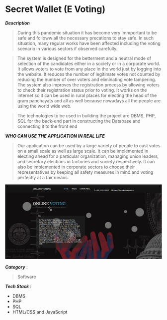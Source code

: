 # Secret Wallet (E Voting) 

***Description***
> During this pandemic situation it has become very immportant to be safe and followw all the necessary precations to stay safe. In such situation, many regular works have been affected including the voting scenario in various sectors if observed carefully.

> The system is designed for the betterment and a neutral mode of selection of the
candidates either in a society or in a corporate world. It allows voters to vote from any place in the world just by logging into the
website. 
> It reduces the number of legitimate votes not counted by reducing the
number of over voters and eliminating vote tampering. The system also improves
the registration process by allowing voters to check their registration status prior to
voting. It works on the internet so it can be used in rural places for electing the
head of the gram panchayats and all as well because nowadays all the people are
using the world wide web.

> The technologies to be used in building the project are DBMS, PHP, SQL for the
back-end part in constructing the Database and connecting it to the front end

***WHO CAN USE THE APPLICATION IN REAL LIFE***
> Our application can be used by a large variety of people to cast votes on a small
scale as well as large scale.
> It can be implemented in electing ahead for a particular organization, managing union leaders, and secretary elections in factories and society respectively. 
> It can also be implemented in corporate sectors to choose their representatives by keeping all safety measures in mind and voting perfectly at a fair means.

![](Capture.PNG)

***Category*** :
> Software 

***Tech Stack*** :

- DBMS
- PHP
- SQL
- HTML/CSS and JavaScript
